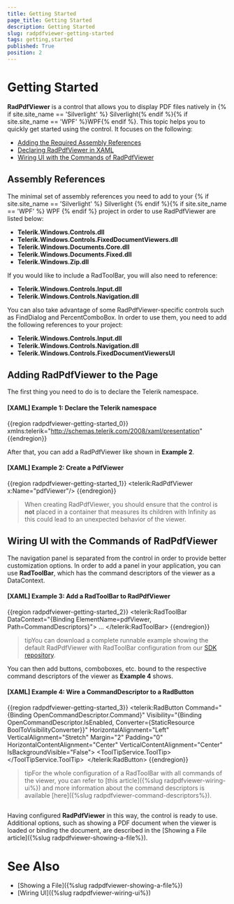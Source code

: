 ```yaml
---
title: Getting Started
page_title: Getting Started
description: Getting Started
slug: radpdfviewer-getting-started
tags: getting,started
published: True
position: 2
---
```


# Getting Started



__RadPdfViewer__ is a control that allows you to display PDF files natively in {% if site.site_name == 'Silverlight' %} Silverlight{% endif %}{% if site.site_name == 'WPF' %}WPF{% endif %}. This topic helps you to quickly get started using the control. It focuses on the following:
      

* [Adding the Required Assembly References](#assembly-references)
* [Declaring RadPdfViewer in XAML](#adding-radpdfviewer-to-the-page)
* [Wiring UI with the Commands of RadPdfViewer](#wiring-ui-with-the-commands-of-radpdfviewer)

## Assembly References

The minimal set of assembly references you need to add to your {% if site.site_name == 'Silverlight' %} Silverlight {% endif %}{% if site.site_name == 'WPF' %} WPF {% endif %} project in order to use RadPdfViewer are listed below:
        

* **Telerik.Windows.Controls.dll**
* **Telerik.Windows.Controls.FixedDocumentViewers.dll**
* **Telerik.Windows.Documents.Core.dll**
* **Telerik.Windows.Documents.Fixed.dll**
* **Telerik.Windows.Zip.dll**

If you would like to include a RadToolBar, you will also need to reference:

* **Telerik.Windows.Controls.Input.dll**
* **Telerik.Windows.Controls.Navigation.dll**

You can also take advantage of some RadPdfViewer-specific controls such as FindDialog and PercentComboBox. In order to use them, you need to add the following references to your project:
        

* **Telerik.Windows.Controls.Input.dll**
* **Telerik.Windows.Controls.Navigation.dll**        
* **Telerik.Windows.Controls.FixedDocumentViewersUI**
            

## Adding RadPdfViewer to the Page

The first thing you need to do is to declare the Telerik namespace.
        

#### __[XAML] Example 1: Declare the Telerik namespace__

{{region radpdfviewer-getting-started_0}}
	xmlns:telerik="http://schemas.telerik.com/2008/xaml/presentation"     
{{endregion}}



After that, you can add a RadPdfViewer like shown in **Example 2**.

#### __[XAML] Example 2: Create a PdfViewer__

{{region radpdfviewer-getting-started_1}}
    <telerik:RadPdfViewer x:Name="pdfViewer"/>
{{endregion}}

> When creating RadPdfViewer, you should ensure that the control is **not** placed in a container that measures its children with Infinity as this could lead to an unexpected behavior of the viewer.

## Wiring UI with the Commands of RadPdfViewer

The navigation panel is separated from the control in order to provide better customization options. In order to add a panel in your application, you can use __RadToolBar__, which has the command descriptors of the viewer as a DataContext.
        

#### __[XAML] Example 3: Add a RadToolBar to RadPdfViewer__

{{region radpdfviewer-getting-started_2}}
	<telerik:RadToolBar DataContext="{Binding ElementName=pdfViewer, Path=CommandDescriptors}">
	   …
	</telerik:RadToolBar>
{{endregion}}

>tipYou can download a complete runnable example showing the default RadPdfViewer with RadToolBar configuration from our [SDK repository](https://github.com/telerik/xaml-sdk/tree/master/PdfViewer/FirstLook). 

You can then add buttons, comboboxes, etc. bound to the respective command descriptors of the viewer as **Example 4** shows.

#### __[XAML] Example 4: Wire a CommandDescriptor to a RadButton__

{{region radpdfviewer-getting-started_3}}
	        <telerik:RadButton Command="{Binding OpenCommandDescriptor.Command}" Visibility="{Binding OpenCommandDescriptor.IsEnabled, Converter={StaticResource BoolToVisibilityConverter}}" HorizontalAlignment="Left" VerticalAlignment="Stretch" Margin="2" Padding="0" HorizontalContentAlignment="Center" VerticalContentAlignment="Center" IsBackgroundVisible="False">
	            <ToolTipService.ToolTip>
	                <TextBlock Text="Open" />
	            </ToolTipService.ToolTip>
	            <Image Source="/Telerik.Windows.Controls.FixedDocumentViewers;component/Images/open.png" Stretch="None" />
	        </telerik:RadButton>
{{endregion}}


>tipFor the whole configuration of a RadToolBar with all commands of the viewer, you can refer to [this article]({%slug radpdfviewer-wiring-ui%}) and more information about the command descriptors is available [here]({%slug radpdfviewer-command-descriptors%}).
          

## 

Having configured __RadPdfViewer__ in this way, the control is ready to use. Additional options, such as showing a PDF document when the viewer is loaded or binding the document, are described in the [Showing a File article]({%slug radpdfviewer-showing-a-file%}).
        

# See Also
* [Showing a File]({%slug radpdfviewer-showing-a-file%})
* [Wiring UI]({%slug radpdfviewer-wiring-ui%})